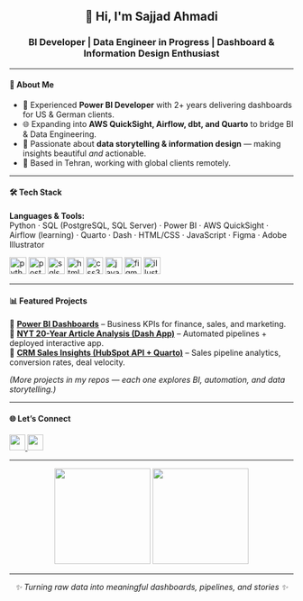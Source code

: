<h2 align="center">👋 Hi, I'm Sajjad Ahmadi</h2>
<h3 align="center">BI Developer | Data Engineer in Progress | Dashboard & Information Design Enthusiast</h3>

-----

#### 🚀 About Me  
- 💼 Experienced **Power BI Developer** with 2+ years delivering dashboards for US & German clients.  
- 🌐 Expanding into **AWS QuickSight, Airflow, dbt, and Quarto** to bridge BI & Data Engineering.  
- 🎨 Passionate about **data storytelling & information design** — making insights beautiful *and* actionable.  
- 📍 Based in Tehran, working with global clients remotely.  

-----

#### 🛠️ Tech Stack  
**Languages & Tools:**  
Python · SQL (PostgreSQL, SQL Server) · Power BI · AWS QuickSight · Airflow (learning) · Quarto · Dash · HTML/CSS · JavaScript · Figma · Adobe Illustrator  

<p align="left">
  <img src="https://cdn.jsdelivr.net/gh/devicons/devicon/icons/python/python-original.svg" height="30" alt="python logo"/>
  <img src="https://cdn.jsdelivr.net/gh/devicons/devicon/icons/postgresql/postgresql-original.svg" height="30" alt="postgresql logo"/>
  <img src="https://cdn.jsdelivr.net/gh/devicons/devicon/icons/microsoftsqlserver/microsoftsqlserver-plain.svg" height="30" alt="sqlserver logo"/>
  <img src="https://cdn.jsdelivr.net/gh/devicons/devicon/icons/html5/html5-original.svg" height="30" alt="html5 logo"/>
  <img src="https://cdn.jsdelivr.net/gh/devicons/devicon/icons/css3/css3-original.svg" height="30" alt="css3 logo"/>
  <img src="https://cdn.jsdelivr.net/gh/devicons/devicon/icons/javascript/javascript-original.svg" height="30" alt="javascript logo"/>
  <img src="https://skillicons.dev/icons?i=figma" height="30" alt="figma logo"/>
  <img src="https://skillicons.dev/icons?i=ai" height="30" alt="illustrator logo"/>
</p>

-----

#### 📊 Featured Projects  
🔹  **[Power BI Dashboards](https://github.com/Dashboard-Design/PowerBI-Design-Files)** – Business KPIs for finance, sales, and marketing.   
🔹  **[NYT 20-Year Article Analysis (Dash App)](https://github.com/Dashboard-Design/nyt-articles-dashboard)** – Automated pipelines + deployed interactive app.  
🔹  **[CRM Sales Insights (HubSpot API + Quarto)](https://github.com/Dashboard-Design/HubSpot-Sales-Quarto-Dashboard)** – Sales pipeline analytics, conversion rates, deal velocity.  
 

*(More projects in my repos — each one explores BI, automation, and data storytelling.)*  

-----

#### 🌐 Let’s Connect  
<a href="https://www.linkedin.com/in/sajjadahmadi/" target="_blank">
  <img src="https://img.shields.io/static/v1?message=LinkedIn&logo=linkedin&label=&color=0077B5&logoColor=white&labelColor=&style=for-the-badge" height="28"/>
</a>
<a href="mailto:sajadahmadi727@gmail.com" target="_blank">
  <img src="https://img.shields.io/static/v1?message=Email&logo=gmail&label=&color=D14836&logoColor=white&labelColor=&style=for-the-badge" height="28"/>
</a>

-----

<div align="center">
  <img src="https://github-readme-stats.vercel.app/api?username=Dashboard-Design&show_icons=true&theme=vue&hide_border=true" height="170"/>
  <img src="https://github-readme-stats.vercel.app/api/top-langs?username=Dashboard-Design&layout=compact&theme=vue&hide_border=true" height="170"/>
</div>

-----

<div align="center">
  <i>✨ Turning raw data into meaningful dashboards, pipelines, and stories ✨</i>
</div>
